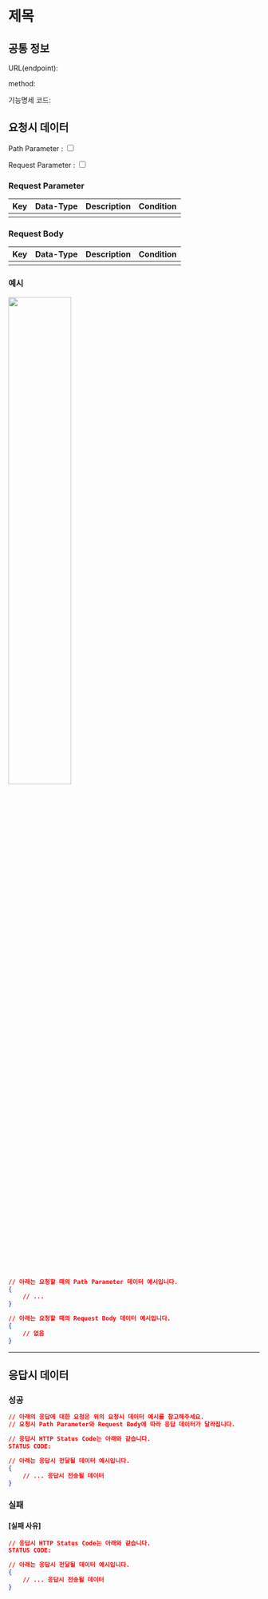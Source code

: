 # 제목

## 공통 정보


<!-- 요청 시 URL 입니다. Root url에 대해서는 제외하고 서술합니다. -->
URL(endpoint): 

<!-- 요청 시 method 입니다. HTTP method를 기준으로 합니다. -->
method: 

<!-- 요청 시 기능명세 코드 입니다. HTTP method를 기준으로 합니다. -->
기능명세 코드:

## 요청시 데이터

<!-- 요청시에 Path Parameter 혹은 Request Parameter가 필요한 지에 대해 체크합니다. -->
<!-- 만약 해당되는 데이터가 없다면 표를 비워주세요. 제목을 포함한 항목을 지우시면 안됩니다.-->
Path Parameter : <input type="checkbox" value="Path Parameter">

Request Parameter : <input type="checkbox" value="Request Parameter">

### Request Parameter

<!-- 요청 시 데이터에 대해 명시하는 테이블입니다. -->
<!-- Key, Data-Type, Description, Condition 순으로 작성해주세요. -->
<!-- Key는 요청 시 데이터의 Key를,
    Data-Type은 요청 시 데이터의 Data-Type을,
    Description은 요청 시 데이터의 설명을,
    Condition은 요청 시 데이터의 조건을 명시해주세요. -->
| Key | Data-Type | Description | Condition |
| --- | --- | --- | --- |
| | | | |

### Request Body 

<!-- 요청 시 데이터에 대해 명시하는 테이블입니다. -->
<!-- Key, Data-Type, Description, Condition 순으로 작성해주세요. -->
<!-- Key는 요청 시 데이터의 Key를,
    Data-Type은 요청 시 데이터의 Data-Type을,
    Description은 요청 시 데이터의 설명을,
    Condition은 요청 시 데이터의 조건을 명시해주세요. -->
| Key | Data-Type | Description | Condition |
| --- | --- | --- | --- |
| | | | |

### 예시

<img width="50%" src="../static/images/Main.png">

```json
// 아래는 요청할 때의 Path Parameter 데이터 예시입니다.
{
    // ...
}

// 아래는 요청할 때의 Request Body 데이터 예시입니다.
{
    // 없음
}
```

***

## 응답시 데이터

### 성공

```json
// 아래의 응답에 대한 요청은 위의 요청시 데이터 예시를 참고해주세요.
// 요청시 Path Parameter와 Request Body에 따라 응답 데이터가 달라집니다.

// 응답시 HTTP Status Code는 아래와 같습니다.
STATUS CODE: 

// 아래는 응답시 전달될 데이터 예시입니다.
{
    // ... 응답시 전송될 데이터
}
```

### 실패

#### [실패 사유]
<!-- 실패시에는 어떻게 해서 실패한 코드인지 반드시 실패 사유를 적어주세요. -->

```json
// 응답시 HTTP Status Code는 아래와 같습니다.
STATUS CODE: 

// 아래는 응답시 전달될 데이터 예시입니다.
{
    // ... 응답시 전송될 데이터
}
```
<!-- 실패 사유가 여러가지 존재하여서 2개 이상의 실패 응답을 정의할 때에는 복수의 ### [실패사유] 탭을 만들어 주세요.-->